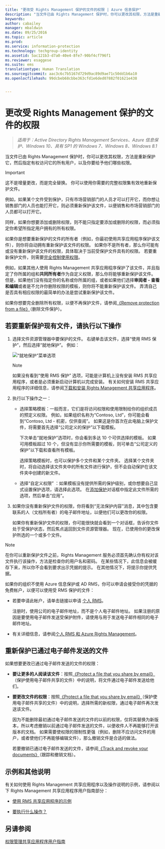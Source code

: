 ```yaml
---
title: "更改受 Rights Management 保护的文件的权限 | Azure 信息保护"
description: "当文件已由 Rights Management 保护时，你可以更改其权限，方法是重新保护它，然后指定有权访问它的所有用户，以及你要给予他们哪些权限。"
keywords: 
author: cabailey
manager: mbaldwin
ms.date: 09/25/2016
ms.topic: article
ms.prod: 
ms.service: information-protection
ms.technology: techgroup-identity
ms.assetid: 5ac121b3-d7a0-40e4-8fe7-90bf4cf796f1
ms.reviewer: esaggese
ms.suite: ems
translationtype: Human Translation
ms.sourcegitcommit: aac3c6c7b5167d729d9ac89d9ae71c50dd1b6a10
ms.openlocfilehash: 99dcbeb68cbbe363cfd1e6ded07882f01621e438


---
```


# 更改受 Rights Management 保护的文件的权限

>*适用于：Active Directory Rights Management Services、Azure 信息保护、Windows 10、具有 SP1 的 Windows 7、Windows 8、Windows 8.1*

当文件已由 Rights Management 保护时，你可以更改其权限，方法是重新保护它，然后指定有权访问它的所有用户，以及你要给予他们哪些权限。

> [!IMPORTANT]
> 这不是增量更改，而是完全替换。 你可以使用你需要的完整权限集有效地重新保护文件。
> 
>  例如，如果某个文件受到保护，只有市场营销部门的人员才可以打开它，而你想让销售部门的人员也能打开它，则必须重新保护该文件，以便销售和市场营销部门的人员都可以打开它。
>
> 同样，如果你想要添加或删除权限，则不能只指定要添加或删除的权限，而必须指定你希望所指定用户拥有的所有权限。

如果你是想要重新保护的文件的所有者（例如，你最初使用共享应用程序保护该文件），则你将自动拥有重新保护该文件的权限。 如果你不是所有者，那么你可能有或没有重新保护该文件的权限，具体取决于当前受保护文件具有的权限。 若要重新保护文件，则需要[完全控制使用权限](../deploy-use/configure-usage-rights.md#usage-rights-and-descriptions)。

例如，如果其他人使用 Rights Management 共享应用程序保护了该文件，并且指定了你所属的组和**共同所有者**作为自定义权限，那么你将能够重新保护该文件。 但是，如果他们没有指定你的名称或你所属的组，或者如果他们选择**审阅者 - 查看和编辑**或者是不允许你删除权限的模板，则你将不能重新保护该文件。 弄清自己是否具有相应权限的最简单的办法是尝试重新保护该文件。

如果你想要完全删除所有权限，以便不再保护文件，请参阅[《Remove protection from a file》](sharing-app-remove-protection.md)（删除文件保护）。

## 若要重新保护现有文件，请执行以下操作

1.  选择文件资源管理器中要保护的文件。 右键单击该文件，选择“使用 RMS 保护”，然后选择“就地保护”。 例如：

    ![“就地保护”菜单选项](../media/ADRMS_MSRMSApp_SP_CompanyDefined.png)

    > [!NOTE]
    > 如果没有看到“使用 RMS 保护”  选项，可能是计算机上没有安装 RMS 共享应用程序，或者是必须重新启动计算机以完成安装。 有关如何安装 RMS 共享应用程序的详细信息，请参阅[下载和安装 Rights Management 共享应用程序](install-sharing-app.md)。

2.  执行以下操作之一：

    -   选择策略模板：一般而言，它们是将访问权限和使用限制给你的组织成员的预定义权限。 例如，如果组织名称为“Contoso, Ltd”，你可能会看到“Contoso, Ltd - 机密，仅供查阅”。 如果这是你首次在此电脑上保护文件，将需要首先选择“公司定义的保护”以下载模板。

        下次单击“就地保护”选项时，你会看到多达 10 个可供选择的模板。 如果可用模板超过 10 个，但没有显示你所需要的模板，则可单击“公司定义的保护”以下载和查看所有模板。

        选择策略模板时，也可以保护多个文件和某个文件夹。 选择某个文件夹时，将自动选择该文件夹中的所有文件进行保护，但不会自动保护在该文件夹中创建的新文件。

    -   选择“自定义权限” ：如果模板没有提供所需的保护级别，或你想要自己显式设置保护选项，请选择此选项。 在[添加保护](sharing-app-dialog-box.md)对话框中指定此文件所需的选项，然后单击“应用”。

3. 如果你没有重新保护文件的权限，你将看到“无法保护内容”消息，其中包含要联系的人（文档所有者）的电子邮件地址，以便他们可以更改你的权限。

    如果你有重新保护文件的权限，你可能很快就会看到一个对话框，告诉你文件处于受保护状态，然后焦点返回到文件资源管理器。 现在，已使用你的更改保护所选的一个或多个文件。 

> [!NOTE]
> 在你可以重新保护文件之前，Rights Management 服务必须首先确认你有权对该文件执行该操作，方法是检查你的用户名和密码。 在某些情况下，此信息会被缓存下来，所以你不会看到要求出示凭据的提示。 在其他情况下，将提示你提供凭据。
>
> 如果你的组织不使用 Azure 信息保护或 AD RMS，你可以申请会接受你的凭据的免费帐户，以便可以使用受 RMS 保护的文件：
>
> -   若要申请此帐户，请单击链接以申请 [个人 RMS](http://go.microsoft.com/fwlink/?LinkId=309469)。
>
>     注册时，使用公司的电子邮件地址，而不是个人电子邮件地址。 如果注册的原因是要使用电子邮件发送受保护附件，请使用与用于发送电子邮件相同的电子邮件地址。
> -   有关详细信息，请参阅[个人 RMS 和 Azure Rights Management](../understand-explore/rms-for-individuals.md)。

## 重新保护已通过电子邮件发送的文件

如果想要更改已通过电子邮件发送的文件的权限：

- **要让更多的人阅读该文件**：按照[《Protect a file that you share by email》](sharing-app-protect-by-email.md)（保护使用电子邮件共享的文件）中的说明，将文件通过电子邮件发送给他们。

- **要更改文件的权限**：按照[《Protect a file that you share by email》](sharing-app-protect-by-email.md)（保护使用电子邮件共享的文件）中的说明，选择所需的新权限，通过电子邮件再次发送该文件。 

    因为不能删除最初通过电子邮件发送的文件的以前的权限，仅将其替换为新版本，所以考虑撤销以前通过电子邮件发送的文件，以便收件人不再能够打开该版本的文档。 如果需要使权限的限制性更强（例如，删除不应访问文件的用户，或者使他们不再能够编辑文件），那么撤销文件是合适的做法。

    若要撤销已通过电子邮件发送的文件，请参阅[《Track and revoke your documents》](sharing-app-track-revoke.md)（跟踪和撤销文档）。


## 示例和其他说明
有关如何使用 Rights Management 共享应用程序以及操作说明的示例，请参阅以下 Rights Management 共享应用程序用户指南部分：

-   [使用 RMS 共享应用程序的示例](sharing-app-user-guide.md#examples-for-using-the-rms-sharing-application)

-   [要执行什么操作？](sharing-app-user-guide.md#what-do-you-want-to-do)

## 另请参阅
[权限管理共享应用程序用户指南](sharing-app-user-guide.md)



<!--HONumber=Sep16_HO4-->


